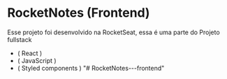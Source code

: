 # RocketNotes (Frontend)

Esse projeto foi desenvolvido na RocketSeat,
essa é uma parte do Projeto fullstack
- ( React  )
- ( JavaScript )
- ( Styled components )
"# RocketNotes---frontend" 
